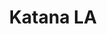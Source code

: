 ---
layout: place
title: Katana LA
permalink: /california/west-hollywood/katana-la.html
stateAbbr: CA
stateName: California
cityName: West Hollywood
seo:
  type: restaurant
  links: https://www.katanarobata.com/
place_id: ChIJ676_Qr6-woARy3H97J4OVdY
photos:
  - name: >-
      places/ChIJ676_Qr6-woARy3H97J4OVdY/photos/AeeoHcIWvcmnqikni4tG4LOMKEVab4FpToD_Ou3u-MpQsD7ynrmUc1NPwod4HuOV56vuJ1x_sbVlnKdoVcpD-pzeCb6voeYZ9qVL4dEqE9wZXreLFq-ZgDzOfaaH-lPOmXktNcz_y_NArX0HprbuVhCCV-KEckudAgul-MkzWoXeCdj4rFbktlcUvTSl8CmDdXByWf_YKNuGeonQbQ_LiWd_uaEfV3idQ-QWGD2udEmCpF03aO-RuZ07TWsj0JX0p3HpQr_xywCwzWK_yni4ic2dyEBKW3ffU8Ec4We-xjzykUPgmg
    widthPx: 3504
    heightPx: 2336
    authorAttributions:
      - displayName: Katana LA
        uri: https://maps.google.com/maps/contrib/112544416930443240126
        photoUri: >-
          https://lh3.googleusercontent.com/a-/ALV-UjXaVfw_5fXmx-9dMIIHoucaCoZ7HBrMPOdzKbOGBBq0N8itA_NB=s100-p-k-no-mo
    flagContentUri: >-
      https://www.google.com/local/imagery/report/?cb_client=maps_api_places.places_api&image_key=!1e10!2sAF1QipMNqBGrpMuTmIZh4iS7EP9P7WHqAptQQKz4-RW-&hl=en-US
    googleMapsUri: >-
      https://www.google.com/maps/place//data=!3m4!1e2!3m2!1sAF1QipMNqBGrpMuTmIZh4iS7EP9P7WHqAptQQKz4-RW-!2e10!4m2!3m1!1s0x80c2bebe42bfbeeb:0xd6550e9eecfd71cb
  - name: >-
      places/ChIJ676_Qr6-woARy3H97J4OVdY/photos/AeeoHcJVRJzGtvhv_0IF8FTum6WntCeudXyh5nyzXOFx3dCyxojNCB_oJ9aLQn48UzamvcZDnpJ4js4ZilE7VBV8jE1ZnJLK5qn8qdl8Bfoazynw-7oRWMxlvu0XFdTJ8OSXsz8cx1MjUW5UQucs9JCaWHKuAza19nv1mdU2Ig9VCAdxjrcCKuRPcpSNU7h82PSRogqlPkFHDCvDLJYp2pEmlQqhOxa646ky2HPVcLhkSquwOclVOUvrCkVA7zbGr_9pa8WFxerL_L6bPpozF_AYKd8Z_ylXoTDYngRKXYE2oH6D3Q
    widthPx: 2119
    heightPx: 1192
    authorAttributions:
      - displayName: Katana LA
        uri: https://maps.google.com/maps/contrib/112544416930443240126
        photoUri: >-
          https://lh3.googleusercontent.com/a-/ALV-UjXaVfw_5fXmx-9dMIIHoucaCoZ7HBrMPOdzKbOGBBq0N8itA_NB=s100-p-k-no-mo
    flagContentUri: >-
      https://www.google.com/local/imagery/report/?cb_client=maps_api_places.places_api&image_key=!1e10!2sAF1QipPVYZEgO__Oc17eT2h1jSmeEGLefRaNLe57FyuR&hl=en-US
    googleMapsUri: >-
      https://www.google.com/maps/place//data=!3m4!1e2!3m2!1sAF1QipPVYZEgO__Oc17eT2h1jSmeEGLefRaNLe57FyuR!2e10!4m2!3m1!1s0x80c2bebe42bfbeeb:0xd6550e9eecfd71cb
  - name: >-
      places/ChIJ676_Qr6-woARy3H97J4OVdY/photos/AeeoHcIAlAhQYa_6LkK9L624HNi1FkPeHfNhB4y9lL51GaW6NMKh-bf842ZMdXjwwYlQ-EUxnCXTOCxToo1IXNuVfTCYpbVUXerqcW5E3Wa21ULR6pl6NtuJJzgS1i65tZkn0dzR-B-N3kC3Nw-UbNprquPbSSxSbvuFBfVJrmBLSYUZj-83bmWvM7sb1L_wRDsWahuyiuErh3L4dwRe0Nc_CSgUF5pbcbheT4E2E_gKGTjLa_W2t2r5KjTWUKUjAe8gahz7K-ZZzSuBw2w2eaf_W6LS-UfSAkQr1kmuQKMO6Pm1l3m2n-5fyToTf-9JMUHGM2P5GdXWKvT7FoKQ_5CZq31xpQm8Ti_w2J5uV2hSXroDvhKSoUt0MnRc-df-F_NBo4f7BRx-H1FSZyqqBUMF8kBNF0BUZDtxKD5CZ10HIyLXuLn2
    widthPx: 750
    heightPx: 1000
    authorAttributions:
      - displayName: Ana Rios
        uri: https://maps.google.com/maps/contrib/103642295469381535989
        photoUri: >-
          https://lh3.googleusercontent.com/a-/ALV-UjWkJr9RUbunn9nFE0un7WWKVJPSJJWEQ0VnFgBw5iIgWDr3VyY=s100-p-k-no-mo
    flagContentUri: >-
      https://www.google.com/local/imagery/report/?cb_client=maps_api_places.places_api&image_key=!1e10!2sCIHM0ogKEICAgMCo0Y3WxgE&hl=en-US
    googleMapsUri: >-
      https://www.google.com/maps/place//data=!3m4!1e2!3m2!1sCIHM0ogKEICAgMCo0Y3WxgE!2e10!4m2!3m1!1s0x80c2bebe42bfbeeb:0xd6550e9eecfd71cb
  - name: >-
      places/ChIJ676_Qr6-woARy3H97J4OVdY/photos/AeeoHcKH6ictbnpAVayz2jf5-C2b1kI5BuVEHqyrdbqLa05LhBFE5oIurkbqLeZfn5D7uiNNuPHiZ3noyCwW2LIqca7ibgBT6OI2ShIimKMvqXpHiXQCdejvLv1_9ZNZKGiJox232zY3lsfKqDRTs6kV-6e-FpHsbsdVkZINA2lFyToPzDt5YFviAf2ndumIKSzMEk1uRBCpMRlgAkYty9XyIUJaSVL8C2QYopPiaSt8uJgo-7Px9B49UPqYFXlWTSXt8zGOiWLwa-BOT2gamNqdT36UwtnzCJpCU5n2XdvMCeC4uI1qRnGBxPDNhGsEuBZMPbks_srgb1adItfWtCGEl40SNjcOvEnbOx8Pwjp206G8rPtvHxhMa73k1O0zlpiDi9LRV4Kvix_xU5YGmQiXbKem5wXXVir_axgxjlbDmz69HdPa
    widthPx: 4032
    heightPx: 3024
    authorAttributions:
      - displayName: Jay Thaidecha
        uri: https://maps.google.com/maps/contrib/109300625271269343674
        photoUri: >-
          https://lh3.googleusercontent.com/a-/ALV-UjVzh5bGZSXCGf5fBqdMgvLTCZ7y7APlltkyzpzpjezqNd1UVjE=s100-p-k-no-mo
    flagContentUri: >-
      https://www.google.com/local/imagery/report/?cb_client=maps_api_places.places_api&image_key=!1e10!2sCIHM0ogKEICAgICHpYuB8gE&hl=en-US
    googleMapsUri: >-
      https://www.google.com/maps/place//data=!3m4!1e2!3m2!1sCIHM0ogKEICAgICHpYuB8gE!2e10!4m2!3m1!1s0x80c2bebe42bfbeeb:0xd6550e9eecfd71cb
  - name: >-
      places/ChIJ676_Qr6-woARy3H97J4OVdY/photos/AeeoHcIhLaA_IClor-Qt-m_ZXLGMBh9OUeheZ41GnoHr-TLsqjrM-spXxsBzGsST_7kQlyMcLh-3Puer0TO2iJ6c6EN7mnYItDwVPJ3Ugl5uKxlHA2yqupFofeoP0zkNDYKKk1QoBeQ9kC78cHdsXT7C-Z44dNfDt05zzzszSYkkNp3A6hU_14m02A0JyezJkQ8L7FBAG3I5WjBOVJ3pS9UGdcXWdLTYMv1_jImdrTB7qh2JITq2Piui_szpOAEzmJ6cuhqDq4EZ-8Sj1JrTHUDlKwibx7K3ZmeXJMPbuDwz15qyTz0tnTxNTZe3ljc552q8a1KfuYDdKIx40ZoZ1E86emfeMU4tWk94aa1QOTczxuoDkXCmqQtM23MqNGP-luIz77YUv6Qo6x1XtkiwXI57RnkMcyFVzddG62L6Fx0gyseoIMSN
    widthPx: 3000
    heightPx: 4000
    authorAttributions:
      - displayName: Noam Baruh
        uri: https://maps.google.com/maps/contrib/104168884938220514118
        photoUri: >-
          https://lh3.googleusercontent.com/a-/ALV-UjWmheO4AzXsGBkY9pkLZlxuKXx_FksCitCqHkB4629xgD0rIs5p_Q=s100-p-k-no-mo
    flagContentUri: >-
      https://www.google.com/local/imagery/report/?cb_client=maps_api_places.places_api&image_key=!1e10!2sCIHM0ogKEICAgMDwmPT3lgE&hl=en-US
    googleMapsUri: >-
      https://www.google.com/maps/place//data=!3m4!1e2!3m2!1sCIHM0ogKEICAgMDwmPT3lgE!2e10!4m2!3m1!1s0x80c2bebe42bfbeeb:0xd6550e9eecfd71cb
  - name: >-
      places/ChIJ676_Qr6-woARy3H97J4OVdY/photos/AeeoHcIv0hEWXTgSV8f0eXxAWixs_0dmBYPEV404KaB1a3jyCKD50cvt8PSlK3cgtSCv2Efd_GbZK5H4fGD6hVowosLGW5SI0T3tXwYLSQHVNjUgaEl15UFb6295pupVA5GcsIj79gCMqJXsNDzMFThqw2NvJs_hvVGmmF5CuU5EL6Zgzd4P9s4Y1K3rJxv7Blvz6tI6kHgHN-WncEJ2PKH_AwsUbLhJIxq30d8WUoon3hM5FhOMaM2H6-EIsx2h8xHNErfpFKQ7gN0zIg7WP8tfWGSL7zrixQh1Ta6zr22XKjQEvSoVhHLOkYDhoxJbictbsb3rxDOh6c-4KDcFdmcV1PwIIjtPONmjYGAf2z8lDGrpwHezwUbo8RiTe-7k7sLjEtyBRzUhNutGMefGFpFKW9f4AqDwp4HJR-UZYsGJ6CRvb0M
    widthPx: 3024
    heightPx: 4032
    authorAttributions:
      - displayName: Jay Thaidecha
        uri: https://maps.google.com/maps/contrib/109300625271269343674
        photoUri: >-
          https://lh3.googleusercontent.com/a-/ALV-UjVzh5bGZSXCGf5fBqdMgvLTCZ7y7APlltkyzpzpjezqNd1UVjE=s100-p-k-no-mo
    flagContentUri: >-
      https://www.google.com/local/imagery/report/?cb_client=maps_api_places.places_api&image_key=!1e10!2sCIHM0ogKEICAgICHpYuBsgE&hl=en-US
    googleMapsUri: >-
      https://www.google.com/maps/place//data=!3m4!1e2!3m2!1sCIHM0ogKEICAgICHpYuBsgE!2e10!4m2!3m1!1s0x80c2bebe42bfbeeb:0xd6550e9eecfd71cb
  - name: >-
      places/ChIJ676_Qr6-woARy3H97J4OVdY/photos/AeeoHcLG6TnLwLvCCDE7EICLhE4oUpY6nXeDV0nJBY3Dqa87HiK1RJioktk8BkIjYRayiE2X9e5WBeEKpHdoTtTjrd27fEPd79CP5EG7VmctvH5TaK2H4Zp10XcK3t6khRYRiCIn0yWXkJi0XQGQygvHtQMfGtOZvsEmlN1vnMzU6XfmQ3ZbWHh110yQkH_ru9epg2ZgVE-bw5j-QGW878u-PL0pBDafUH9VxKFyZ7XD8p162YqGvksAv2rAuLsR_pTcCwmRY8PUs3hZe2xUkh_0Aggn1wz4BLmr2LWl3O2AJji9fH19uVzrV6CzqFi8rt3sBWVMpkuGNoYIreStN8_yEF47RvoY0nxzZpxtrZev4UwCAWZoSEicPb7C31Yo4_ejYXkF7d-m8IoiGKYmyFWCTGtkf7bs6Rd6uus2-ThhPNLUiY57
    widthPx: 3024
    heightPx: 4032
    authorAttributions:
      - displayName: Adjoua Ehoussou
        uri: https://maps.google.com/maps/contrib/111328090590065069541
        photoUri: >-
          https://lh3.googleusercontent.com/a-/ALV-UjWLJVO_5owUP0myNAofq85odCK1EIjyjAI05lpZKKr8lX3CHu7edQ=s100-p-k-no-mo
    flagContentUri: >-
      https://www.google.com/local/imagery/report/?cb_client=maps_api_places.places_api&image_key=!1e10!2sCIHM0ogKEICAgIDuwtqs1gE&hl=en-US
    googleMapsUri: >-
      https://www.google.com/maps/place//data=!3m4!1e2!3m2!1sCIHM0ogKEICAgIDuwtqs1gE!2e10!4m2!3m1!1s0x80c2bebe42bfbeeb:0xd6550e9eecfd71cb
  - name: >-
      places/ChIJ676_Qr6-woARy3H97J4OVdY/photos/AeeoHcLgM7fj62J3s8XHKUuoxnV0MnB2318Fqn68jHVdjbbk5kuM50qm0tTDp1Hm1xN7wcEt3IT4d-jo7iiyPBoCjXln5EUZ_shU1HCLwev2-9JVJ-j2sUFS8wEvASSjjKT6oEUmqr_mhIcOaprYB1fv5jFOMMml1pa68wzRkZ_yfuuO3TQN1241tR7dmkC5DqN19f9O4LNz64bTVKoP34SddBUv9RrlCEEJJusfWJG4UfHPLFdZwGG_9g66m2hySH-S8Zy5Kko0hNecbMLIDeURkAnIY3PQj-WJRxSOT2PPY45GnQpXv7VBsAk6nJWeC8lKhSzglWG-KxvvJWvSBLHnxGoi8hERb8hlU9poRdPvJw6IjtuYoRy5Q5XJQhwyZPQsqWVreHNlvjtjFe8K2H5tvjBTgLcuNeEVmCIQdotF7wQVhA
    widthPx: 1258
    heightPx: 1258
    authorAttributions:
      - displayName: Josh Moretti
        uri: https://maps.google.com/maps/contrib/105965342468009963986
        photoUri: >-
          https://lh3.googleusercontent.com/a-/ALV-UjVgZuMra-zHZzFkKk41YYFshyr3KDt88pa5hFRzICk2gUuaZ5bY=s100-p-k-no-mo
    flagContentUri: >-
      https://www.google.com/local/imagery/report/?cb_client=maps_api_places.places_api&image_key=!1e10!2sCIHM0ogKEICAgMCI74mLUg&hl=en-US
    googleMapsUri: >-
      https://www.google.com/maps/place//data=!3m4!1e2!3m2!1sCIHM0ogKEICAgMCI74mLUg!2e10!4m2!3m1!1s0x80c2bebe42bfbeeb:0xd6550e9eecfd71cb
  - name: >-
      places/ChIJ676_Qr6-woARy3H97J4OVdY/photos/AeeoHcIfnPU97e2sLFzJ7khphBn4Pte4nuiXyZeHJaDJx61CUWayaPIjG9_25YVoMHx0so0Ol7kLcNp2VrryPzN9up_XnX11q9CMK3ZJTwsjbnBVAroTxOjivZI1EDupL7U7ufIGfCQVppsD_6nmaEMcI26T6iHl7AJ4dC_G2OCzSAZh6I1ctMRf5XSQzf4EKwLDFJDb7BwwH4sIfdYxaO4341vz8XqdjMOMjz-1CYGemIr4C-57SjrQLZhEX7ytuDhNIS-xBFTp-VORyIa7RwZNvqFT4KgRKJVdPaG7sdlFM1VXQb2I0uZm8mjZkO2FZq-KVYSg32v6J7Ul_FXMXLPzuRHVm_E6ZTXXlcQFZE-aUJn_oTsb9kNegJjQz4z0dWIUJTHDM81pR-_kwnwQyu8s5YnuklRhGilmKzVqjjYWfL0
    widthPx: 4032
    heightPx: 1816
    authorAttributions:
      - displayName: I C
        uri: https://maps.google.com/maps/contrib/113122899070258951334
        photoUri: >-
          https://lh3.googleusercontent.com/a-/ALV-UjWIilwnzYutoziA5ZHGp_WNQaMYCMsJ-Yf6lrbHhDTQRu9YruOL=s100-p-k-no-mo
    flagContentUri: >-
      https://www.google.com/local/imagery/report/?cb_client=maps_api_places.places_api&image_key=!1e10!2sCIHM0ogKEICAgIC7tLCvDQ&hl=en-US
    googleMapsUri: >-
      https://www.google.com/maps/place//data=!3m4!1e2!3m2!1sCIHM0ogKEICAgIC7tLCvDQ!2e10!4m2!3m1!1s0x80c2bebe42bfbeeb:0xd6550e9eecfd71cb
  - name: >-
      places/ChIJ676_Qr6-woARy3H97J4OVdY/photos/AeeoHcJEksvicQkxsAssLp3hO3Tf0ZHzVqI3LPdAfINrw8e6OyT_EudzlRZT6Ton1FpB1QVwjBTf83ISM6qMlY2m0Swt3QOT0ayLAl1LPBJAaVPc8zmpjEqqcdL6LTNZVBOrTYzDqHNBcLhR__jxYk8ZxymYl4b3xodfiytD251nRJ99tlSSKAPMk7H9rQxESgCbqDWJrwZVaSrXanXEWTD8lWYbFoJEStUP1OnFlPTozkkcFbFBsAX3lsOENIGWtc8WqiEVh6hm3j8WuuTt52ui-Jrc2ae0JuD2uIN_kTyCVWvfquN8IiNlAIOjh2zsydT-_zV4-F8dtW9rZ7_YvUMHuWIC9GKBTmUzVmm8iI0QpENDs3PfX0vFcHEjwO7YGtiPjOQxztWwXmNBFTu3A_jUkP-yq9qV1fOE9WTNWTirfqPXow
    widthPx: 4000
    heightPx: 3000
    authorAttributions:
      - displayName: Chris P
        uri: https://maps.google.com/maps/contrib/112198258256607674490
        photoUri: >-
          https://lh3.googleusercontent.com/a-/ALV-UjUY5UqgWKHCQ5Ljtd1VKJ7UPziTcrmUf5Gdtcw1YA4v08olVBb7rA=s100-p-k-no-mo
    flagContentUri: >-
      https://www.google.com/local/imagery/report/?cb_client=maps_api_places.places_api&image_key=!1e10!2sCIHM0ogKEICAgIDmoYi7Xg&hl=en-US
    googleMapsUri: >-
      https://www.google.com/maps/place//data=!3m4!1e2!3m2!1sCIHM0ogKEICAgIDmoYi7Xg!2e10!4m2!3m1!1s0x80c2bebe42bfbeeb:0xd6550e9eecfd71cb
address: 8439 W Sunset Blvd, West Hollywood, CA 90069, USA
street: 8439 W Sunset Blvd
city: West Hollywood
state: CA
zip: '90069'
country: USA
neighborhood: Sunset Strip
latitude: '34.094971'
longitude: '-118.374560'
accessibility_options:
  wheelchairAccessibleParking: true
  wheelchairAccessibleEntrance: true
  wheelchairAccessibleRestroom: true
  wheelchairAccessibleSeating: true
business_status: OPERATIONAL
name: Katana LA
google_maps_links:
  directionsUri: >-
    https://www.google.com/maps/dir//''/data=!4m7!4m6!1m1!4e2!1m2!1m1!1s0x80c2bebe42bfbeeb:0xd6550e9eecfd71cb!3e0
  placeUri: https://maps.google.com/?cid=15444266572880638411
  writeAReviewUri: >-
    https://www.google.com/maps/place//data=!4m3!3m2!1s0x80c2bebe42bfbeeb:0xd6550e9eecfd71cb!12e1
  reviewsUri: >-
    https://www.google.com/maps/place//data=!4m4!3m3!1s0x80c2bebe42bfbeeb:0xd6550e9eecfd71cb!9m1!1b1
  photosUri: >-
    https://www.google.com/maps/place//data=!4m3!3m2!1s0x80c2bebe42bfbeeb:0xd6550e9eecfd71cb!10e5
primary_type: Japanese Restaurant
opening_hours:
  openNow: false
  periods:
    - open:
        day: 0
        hour: 17
        minute: 30
      close:
        day: 0
        hour: 22
        minute: 0
    - open:
        day: 1
        hour: 17
        minute: 30
      close:
        day: 1
        hour: 22
        minute: 0
    - open:
        day: 2
        hour: 17
        minute: 30
      close:
        day: 2
        hour: 22
        minute: 0
    - open:
        day: 3
        hour: 17
        minute: 30
      close:
        day: 3
        hour: 22
        minute: 0
    - open:
        day: 4
        hour: 17
        minute: 30
      close:
        day: 4
        hour: 22
        minute: 0
    - open:
        day: 5
        hour: 17
        minute: 30
      close:
        day: 6
        hour: 0
        minute: 0
    - open:
        day: 6
        hour: 17
        minute: 30
      close:
        day: 0
        hour: 0
        minute: 0
  weekdayDescriptions:
    - 'Monday: 5:30 – 10:00 PM'
    - 'Tuesday: 5:30 – 10:00 PM'
    - 'Wednesday: 5:30 – 10:00 PM'
    - 'Thursday: 5:30 – 10:00 PM'
    - 'Friday: 5:30 PM – 12:00 AM'
    - 'Saturday: 5:30 PM – 12:00 AM'
    - 'Sunday: 5:30 – 10:00 PM'
  nextOpenTime: '2025-05-04T00:30:00Z'
secondary_opening_hours:
  - openNow: false
    periods:
      - open:
          day: 1
          hour: 17
          minute: 30
        close:
          day: 1
          hour: 19
          minute: 0
      - open:
          day: 2
          hour: 17
          minute: 30
        close:
          day: 2
          hour: 19
          minute: 0
      - open:
          day: 3
          hour: 17
          minute: 30
        close:
          day: 3
          hour: 19
          minute: 0
      - open:
          day: 4
          hour: 17
          minute: 30
        close:
          day: 4
          hour: 19
          minute: 0
      - open:
          day: 5
          hour: 17
          minute: 30
        close:
          day: 5
          hour: 19
          minute: 0
    weekdayDescriptions:
      - 'Monday: 5:30 – 7:00 PM'
      - 'Tuesday: 5:30 – 7:00 PM'
      - 'Wednesday: 5:30 – 7:00 PM'
      - 'Thursday: 5:30 – 7:00 PM'
      - 'Friday: 5:30 – 7:00 PM'
      - 'Saturday: Closed'
      - 'Sunday: Closed'
    secondaryHoursType: HAPPY_HOUR
    nextOpenTime: '2025-05-06T00:30:00Z'
phone: (323) 650-8585
price_level: PRICE_LEVEL_EXPENSIVE
price_range: $100 &ndash; & up
rating: '4.4'
rating_count: 1023
website: https://www.katanarobata.com/
description: >-
  Explore Katana LA in West Hollywood$$$Katana LA in West Hollywood, CA, stands
  out as a premier destination for Japanese cuisine, featuring expertly prepared
  sushi and robata-grilled meats in a modern, inviting atmosphere. This spot
  combines stylish indoor and outdoor seating with panoramic views of Sunset
  Blvd, making it ideal for those seeking authentic flavors in a lively setting.
  Accessibility features like wheelchair-friendly entrances and parking add to
  the convenience, ensuring a welcoming experience for all diners. With options
  for live music and a vibrant energy, it's perfect for evenings out, blending
  traditional tastes with contemporary vibes. Whether you're in the mood for
  fresh rolls or grilled specialties, this restaurant delivers a memorable
  dining adventure that captures the essence of Japanese culinary artistry.
generative_summary: >-
  Explore Katana LA in West Hollywood$$$Katana LA in West Hollywood, CA, stands
  out as a premier destination for Japanese cuisine, featuring expertly prepared
  sushi and robata-grilled meats in a modern, inviting atmosphere. This spot
  combines stylish indoor and outdoor seating with panoramic views of Sunset
  Blvd, making it ideal for those seeking authentic flavors in a lively setting.
  Accessibility features like wheelchair-friendly entrances and parking add to
  the convenience, ensuring a welcoming experience for all diners. With options
  for live music and a vibrant energy, it's perfect for evenings out, blending
  traditional tastes with contemporary vibes. Whether you're in the mood for
  fresh rolls or grilled specialties, this restaurant delivers a memorable
  dining adventure that captures the essence of Japanese culinary artistry.
generative_disclosure: Summarized by AI using the Grok-3-Mini model.
reviews:
  - name: >-
      places/ChIJ676_Qr6-woARy3H97J4OVdY/reviews/ChZDSUhNMG9nS0VJQ0FnTUR3bUxUUUhnEAE
    relativePublishTimeDescription: a month ago
    rating: 5
    text:
      text: >-
        It's definitely a must. ( Even if you were not a fan of all fish and
        seafood like myself)

        From the entrance the place was very inviting. The service was
        outstandingly professional and friendly. The food was very tasty and
        looked even better than expected

        The desserts were very tasty, not overpowered by anything.


        Parking -4/5*

        Accessibility -4/5*

        Atmosphere - 5/5

        Clean - 4/5*

        Ruestrooms - 4/5*

        Service - 5/5*

        Food visually -4/5*

        Food taste -5/5*

        Food freshness -5/5*

        Price - 3/5*


        Total score: 4.5/5
      languageCode: en
    originalText:
      text: >-
        It's definitely a must. ( Even if you were not a fan of all fish and
        seafood like myself)

        From the entrance the place was very inviting. The service was
        outstandingly professional and friendly. The food was very tasty and
        looked even better than expected

        The desserts were very tasty, not overpowered by anything.


        Parking -4/5*

        Accessibility -4/5*

        Atmosphere - 5/5

        Clean - 4/5*

        Ruestrooms - 4/5*

        Service - 5/5*

        Food visually -4/5*

        Food taste -5/5*

        Food freshness -5/5*

        Price - 3/5*


        Total score: 4.5/5
      languageCode: en
    authorAttribution:
      displayName: Noam Baruh
      uri: https://www.google.com/maps/contrib/104168884938220514118/reviews
      photoUri: >-
        https://lh3.googleusercontent.com/a-/ALV-UjWmheO4AzXsGBkY9pkLZlxuKXx_FksCitCqHkB4629xgD0rIs5p_Q=s128-c0x00000000-cc-rp-mo-ba4
    publishTime: '2025-03-23T06:20:04.600789Z'
    flagContentUri: >-
      https://www.google.com/local/review/rap/report?postId=ChZDSUhNMG9nS0VJQ0FnTUR3bUxUUUhnEAE&d=17924085&t=1
    googleMapsUri: >-
      https://www.google.com/maps/reviews/data=!4m6!14m5!1m4!2m3!1sChZDSUhNMG9nS0VJQ0FnTUR3bUxUUUhnEAE!2m1!1s0x80c2bebe42bfbeeb:0xd6550e9eecfd71cb
  - name: >-
      places/ChIJ676_Qr6-woARy3H97J4OVdY/reviews/ChZDSUhNMG9nS0VJQ0FnTUN3dEt1RU93EAE
    relativePublishTimeDescription: a month ago
    rating: 5
    text:
      text: >-
        A nice date night spot.  Everything was quite good and our server
        Crystal was so nice and helpful going through the menu.  They sat us out
        on the patio which was a little cold but the heaters made it comfortable
        enough.  We only picked one item that Crystal recommended and it was the
        best. Maybe we should have gone with all her recommendations.  lol
      languageCode: en
    originalText:
      text: >-
        A nice date night spot.  Everything was quite good and our server
        Crystal was so nice and helpful going through the menu.  They sat us out
        on the patio which was a little cold but the heaters made it comfortable
        enough.  We only picked one item that Crystal recommended and it was the
        best. Maybe we should have gone with all her recommendations.  lol
      languageCode: en
    authorAttribution:
      displayName: Steve Reed
      uri: https://www.google.com/maps/contrib/113224758513008275149/reviews
      photoUri: >-
        https://lh3.googleusercontent.com/a-/ALV-UjUW4Fe4Cfpbulu8vwPrlQmPN27VifFbiSGFZlVMkYS_WgFfK7MZcA=s128-c0x00000000-cc-rp-mo-ba6
    publishTime: '2025-03-16T23:08:07.256746Z'
    flagContentUri: >-
      https://www.google.com/local/review/rap/report?postId=ChZDSUhNMG9nS0VJQ0FnTUN3dEt1RU93EAE&d=17924085&t=1
    googleMapsUri: >-
      https://www.google.com/maps/reviews/data=!4m6!14m5!1m4!2m3!1sChZDSUhNMG9nS0VJQ0FnTUN3dEt1RU93EAE!2m1!1s0x80c2bebe42bfbeeb:0xd6550e9eecfd71cb
  - name: >-
      places/ChIJ676_Qr6-woARy3H97J4OVdY/reviews/ChdDSUhNMG9nS0VJQ0FnTUR3bHJmVWhRRRAB
    relativePublishTimeDescription: a month ago
    rating: 5
    text:
      text: >-
        Exceptional dinner. We ordered a bunch of plates and some cocktails and
        every bite was no short of amazing. I don’t remember last time I had
        such an amazing dinner. Highly recommended
      languageCode: en
    originalText:
      text: >-
        Exceptional dinner. We ordered a bunch of plates and some cocktails and
        every bite was no short of amazing. I don’t remember last time I had
        such an amazing dinner. Highly recommended
      languageCode: en
    authorAttribution:
      displayName: Danny Fixler
      uri: https://www.google.com/maps/contrib/103192609469625792288/reviews
      photoUri: >-
        https://lh3.googleusercontent.com/a-/ALV-UjUKAwj5l0c15psHvbgwLONiCr8UN9KCoZmLfryynLYRQFO_Hdvz=s128-c0x00000000-cc-rp-mo-ba3
    publishTime: '2025-03-25T18:10:34.950690Z'
    flagContentUri: >-
      https://www.google.com/local/review/rap/report?postId=ChdDSUhNMG9nS0VJQ0FnTUR3bHJmVWhRRRAB&d=17924085&t=1
    googleMapsUri: >-
      https://www.google.com/maps/reviews/data=!4m6!14m5!1m4!2m3!1sChdDSUhNMG9nS0VJQ0FnTUR3bHJmVWhRRRAB!2m1!1s0x80c2bebe42bfbeeb:0xd6550e9eecfd71cb
  - name: >-
      places/ChIJ676_Qr6-woARy3H97J4OVdY/reviews/ChZDSUhNMG9nS0VJQ0FnSUNmX0xMMkV3EAE
    relativePublishTimeDescription: 4 months ago
    rating: 5
    text:
      text: >-
        celebrated a birthday dinner for one of my best friends and was amazed
        with my experience with Katana. Our chef’s selection for dinner for 2
        was a mixture of hot and raw dishes, all spectacular! views of Sunset
        Blvd alongside dinner created the perfect ambience and staff was really
        attentive. Will definitely go back sometime!
      languageCode: en
    originalText:
      text: >-
        celebrated a birthday dinner for one of my best friends and was amazed
        with my experience with Katana. Our chef’s selection for dinner for 2
        was a mixture of hot and raw dishes, all spectacular! views of Sunset
        Blvd alongside dinner created the perfect ambience and staff was really
        attentive. Will definitely go back sometime!
      languageCode: en
    authorAttribution:
      displayName: Paul “PJ” Castellanos
      uri: https://www.google.com/maps/contrib/109256271098221457988/reviews
      photoUri: >-
        https://lh3.googleusercontent.com/a/ACg8ocJZMvDmqqwIShvgilOJw9gVVYmx-2Ib6C3FdYuGpPZRj6KaOg=s128-c0x00000000-cc-rp-mo-ba3
    publishTime: '2024-12-27T06:54:29.023698Z'
    flagContentUri: >-
      https://www.google.com/local/review/rap/report?postId=ChZDSUhNMG9nS0VJQ0FnSUNmX0xMMkV3EAE&d=17924085&t=1
    googleMapsUri: >-
      https://www.google.com/maps/reviews/data=!4m6!14m5!1m4!2m3!1sChZDSUhNMG9nS0VJQ0FnSUNmX0xMMkV3EAE!2m1!1s0x80c2bebe42bfbeeb:0xd6550e9eecfd71cb
  - name: >-
      places/ChIJ676_Qr6-woARy3H97J4OVdY/reviews/ChdDSUhNMG9nS0VJQ0FnSUMzaHVfX3RRRRAB
    relativePublishTimeDescription: 5 months ago
    rating: 5
    text:
      text: >-
        Great spot! Loved the creativity of the menu— fish was not only super
        fresh but presented with fun twists and flavors you won’t see elsewhere.
        Presentation beautiful, and service super attentive, friendly and kind—
        not pretentious like you have some places around this area. Lots of
        people on dates, and some groups celebrating events. Don’t sleep on
        these oysters— the mignonettes were legendary. The buratta dish was
        ambitious but honestly expected more from this— cherry tomato garnishes
        with sashimi is not a match that works. Obsessed with this seaweed salad
        that came with the hand rolls!!! Can’t wait to come back.
      languageCode: en
    originalText:
      text: >-
        Great spot! Loved the creativity of the menu— fish was not only super
        fresh but presented with fun twists and flavors you won’t see elsewhere.
        Presentation beautiful, and service super attentive, friendly and kind—
        not pretentious like you have some places around this area. Lots of
        people on dates, and some groups celebrating events. Don’t sleep on
        these oysters— the mignonettes were legendary. The buratta dish was
        ambitious but honestly expected more from this— cherry tomato garnishes
        with sashimi is not a match that works. Obsessed with this seaweed salad
        that came with the hand rolls!!! Can’t wait to come back.
      languageCode: en
    authorAttribution:
      displayName: Kyla W
      uri: https://www.google.com/maps/contrib/105614618628665393999/reviews
      photoUri: >-
        https://lh3.googleusercontent.com/a-/ALV-UjWDVXvoqpFWWDLJ629pSRxqR5F-rJpjvEaGoe4o1QNcrCq_F4Dh=s128-c0x00000000-cc-rp-mo-ba4
    publishTime: '2024-11-05T04:05:21.571696Z'
    flagContentUri: >-
      https://www.google.com/local/review/rap/report?postId=ChdDSUhNMG9nS0VJQ0FnSUMzaHVfX3RRRRAB&d=17924085&t=1
    googleMapsUri: >-
      https://www.google.com/maps/reviews/data=!4m6!14m5!1m4!2m3!1sChdDSUhNMG9nS0VJQ0FnSUMzaHVfX3RRRRAB!2m1!1s0x80c2bebe42bfbeeb:0xd6550e9eecfd71cb
review_summary: >-
  Insights from Recent Reviews$$$Visitors often rave about the fresh and
  creative sushi selections at this West Hollywood gem, highlighting how the
  flavors stand out as a highlight for anyone craving top-rated Japanese dishes
  nearby. Many appreciate the attentive service and welcoming vibe, which make
  it a go-to spot for date nights or group gatherings without feeling overly
  formal. While some note that prices lean towards the higher end, the overall
  value shines through in the quality of ingredients and unique presentations
  that keep things exciting. Folks frequently mention the enjoyable atmosphere,
  from the outdoor patio to the lively energy, as a key reason to return. All in
  all, it's a solid choice for sushi enthusiasts looking for a reliable and
  enjoyable meal in the area, with the consensus leaning towards highly
  satisfying experiences.
review_disclosure: Summarized by AI using the Grok-3-Mini model.
parking_options:
  paidStreetParking: true
  valetParking: true
payment_options:
  acceptsCreditCards: true
  acceptsDebitCards: true
  acceptsCashOnly: false
  acceptsNfc: false
allow_dogs: null
curbside_pickup: null
delivery: true
dine_in: true
good_for_children: false
good_for_groups: true
good_for_sports: false
live_music: true
menu_for_children: false
outdoor_seating: true
reservable: true
restroom: true
serves_beer: true
serves_breakfast: false
serves_brunch: false
serves_cocktails: true
serves_coffee: true
serves_dinner: true
serves_dessert: true
serves_lunch: true
serves_vegetarian_food: true
serves_wine: true
takeout: true
update_category: atmosphere
places_description: >-
  Hip destination for Japanese grilled meats & sushi in a contemporary setting
  with patio seats.

---